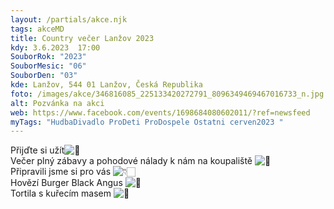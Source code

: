 ```yaml
---
layout: /partials/akce.njk
tags: akceMD
title: Country večer Lanžov 2023
kdy: 3.6.2023  17:00
SouborRok: "2023"
SouborMesic: "06"
SouborDen: "03"
kde: Lanžov, 544 01 Lanžov, Česká Republika
foto: /images/akce/346816085_225133420272791_8096349469467016733_n.jpg
alt: Pozvánka na akci
web: https://www.facebook.com/events/1698684080602011/?ref=newsfeed
myTags: "HudbaDivadlo ProDeti ProDospele Ostatni cerven2023 "
---
```

<!--StartFragment-->

Přijďte si užít![🍻](https://static.xx.fbcdn.net/images/emoji.php/v9/t96/1/16/1f37b.png)\
Večer plný zábavy a pohodové nálady k nám na koupaliště ![🥳](https://static.xx.fbcdn.net/images/emoji.php/v9/t6d/1/16/1f973.png)\
Připravili jsme si pro vás ![👇🏻](https://static.xx.fbcdn.net/images/emoji.php/v9/t8a/1/16/1f447_1f3fb.png)\
Hovězí Burger Black Angus ![🍔](https://static.xx.fbcdn.net/images/emoji.php/v9/t2a/1/16/1f354.png)\
Tortila s kuřecím masem ![🌮](https://static.xx.fbcdn.net/images/emoji.php/v9/tfe/1/16/1f32e.png)

<!--EndFragment-->